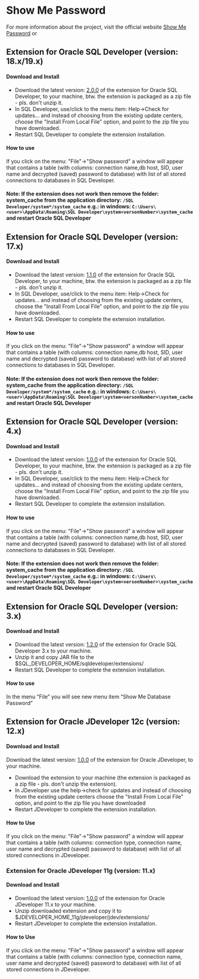 # Show Me Password

For more information about the project, visit the official website [Show Me Password](http://show-me-password.tomecode.com/) or 

## Extension for Oracle SQL Developer (version: 18.x/19.x)

#### Download and Install
- Download the latest version: [2.0.0](https://github.com/tomecode/show-me-password-sqldev-jdev/releases/download/untagged-1bbd791c979034d0b712/ShowMePasswordSQLDeveloper-18c_v2.0.0.zip) of the extension for Oracle SQL Developer, to your machine, btw. the extension is packaged as a zip file - pls. don't unzip it.
- In SQL Developer, use/click to the menu item: Help->Check for updates... and instead of choosing from the existing update centers, choose the "Install From Local File" option, and point to the zip file you have downloaded.
- Restart SQL Developer to complete the extension installation.


#### How to use
If you click on the menu: "File"->"Show password" a window will appear that contains a table (with columns: connection name,db host, SID, user name and decrypted (saved) password to database) with list of all stored connections to databases in SQL Developer. 

#### Note: If the extension does not work then remove the folder: system_cache from the application directory: `/SQL Developer/system*/system_cache` e.g.: in windows: `C:\Users\<user>\AppData\Roaming\SQL Developer\system<versonNumber>\system_cache` and restart Oracle SQL Developer


## Extension for Oracle SQL Developer (version: 17.x)

#### Download and Install
- Download the latest version: [1.1.0](https://github.com/tomecode/show-me-password-sqldev-jdev/releases/download/v1.1.0/ShowMePasswordSQLDeveloper4-17_v1.1.0.zip) of the extension for Oracle SQL Developer, to your machine, btw. the extension is packaged as a zip file - pls. don't unzip it.
- In SQL Developer, use/click to the menu item: Help->Check for updates... and instead of choosing from the existing update centers, choose the "Install From Local File" option, and point to the zip file you have downloaded.
- Restart SQL Developer to complete the extension installation.

#### How to use
If you click on the menu: "File"->"Show password" a window will appear that contains a table (with columns: connection name,db host, SID, user name and decrypted (saved) password to database) with list of all stored connections to databases in SQL Developer. 

#### Note: If the extension does not work then remove the folder: system_cache from the application directory: `/SQL Developer/system*/system_cache` e.g.: in windows: `C:\Users\<user>\AppData\Roaming\SQL Developer\system<versonNumber>\system_cache` and restart Oracle SQL Developer


## Extension for Oracle SQL Developer (version: 4.x)

#### Download and Install
- Download the latest version: [1.0.0](https://storage.googleapis.com/google-code-archive-downloads/v2/code.google.com/show-me-password-sql-developer/ShowMePasswordSQLDeveloper4_v1.0.0.zip) of the extension for Oracle SQL Developer, to your machine, btw. the extension is packaged as a zip file - pls. don't unzip it.
- In SQL Developer, use/click to the menu item: Help->Check for updates... and instead of choosing from the existing update centers, choose the "Install From Local File" option, and point to the zip file you have downloaded.
- Restart SQL Developer to complete the extension installation.

#### How to use
If you click on the menu: "File"->"Show password" a window will appear that contains a table (with columns: connection name,db host, SID, user name and decrypted (saved) password to database) with list of all stored connections to databases in SQL Developer. 

#### Note: If the extension does not work then remove the folder: system_cache from the application directory: `/SQL Developer/system*/system_cache` e.g.: in windows: `C:\Users\<user>\AppData\Roaming\SQL Developer\system<versonNumber>\system_cache` and restart Oracle SQL Developer



## Extension for Oracle SQL Developer (version: 3.x)

#### Download and Install
- Download the latest version: [1.2.0](https://storage.googleapis.com/google-code-archive-downloads/v2/code.google.com/show-me-password-sql-developer/showMePassword_bin_1_2.zip) of the extension for Oracle SQL Developer 3.x to your machine.
- Unzip it and copy JAR file to the $SQL_DEVELOPER_HOME/sqldeveloper/extensions/
- Restart SQL Developer to complete the extension installation.

#### How to use
In the menu “File” you will see new menu item “Show Me Database Password”


## Extension for Oracle JDeveloper 12c (version: 12.x)

#### Download and Install
Download the latest version: [1.0.0](https://storage.googleapis.com/google-code-archive-downloads/v2/code.google.com/show-me-password-sql-developer/ShowMePasswordJDeveloper12.zip) of the extension for Oracle JDeveloper, to your machine.
- Download the extension to your machine (the extension is packaged as a zip file - pls. don't unzip the extension).
- In JDeveloper use the help->check for updates and instead of choosing from the existing update centers choose the "Install From Local File" option, and point to the zip file you have downloaded
- Restart JDeveloper to complete the extension installation.

#### How to Use
If you click on the menu: "File"->"Show password" a window will appear that contains a table (with columns: connection type, connection name, user name and decrypted (saved) password to database) with list of all stored connections in JDeveloper.


### Extension for Oracle JDeveloper 11g (version: 11.x)

#### Download and Install
- Download the latest version: [1.0.0](https://storage.googleapis.com/google-code-archive-downloads/v2/code.google.com/show-me-password-sql-developer/ShowMePasswordJDeveloper11g.zip) of the extension for Oracle JDeveloper 11.x to your machine.
- Unzip downloaded extension and copy it to $JDEVELOPER_HOME_11g/jdeveloper/jdev/extensions/
- Restart JDeveloper to complete the extension installation.

#### How to Use
If you click on the menu: "File"->"Show password" a window will appear that contains a table (with columns: connection type, connection name, user name and decrypted (saved) password to database) with list of all stored connections in JDeveloper. 
